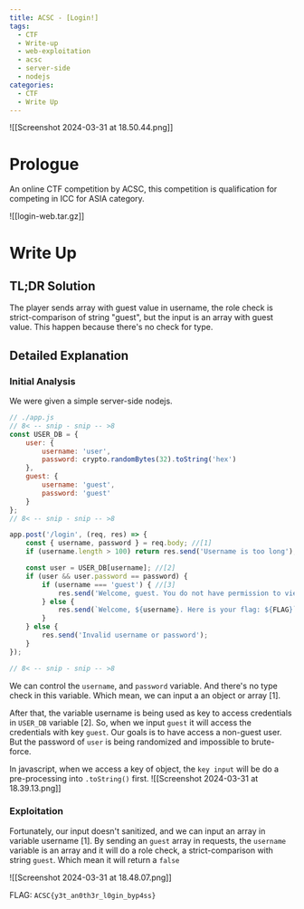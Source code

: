```yaml
---
title: ACSC - [Login!]
tags:
  - CTF
  - Write-up
  - web-exploitation
  - acsc
  - server-side
  - nodejs
categories:
  - CTF
  - Write Up
---
```

![[Screenshot 2024-03-31 at 18.50.44.png]]
# Prologue
An online CTF competition by ACSC, this competition is qualification for competing in ICC for ASIA category.

![[login-web.tar.gz]]
# Write Up
## TL;DR Solution

The player sends array with guest value in username, the role check is strict-comparison of string "guest", but the input is an array with guest value. This happen because there's no check for type.
## Detailed Explanation

### Initial Analysis

We were given a simple server-side nodejs.

```js
// ./app.js
// 8< -- snip - snip -- >8
const USER_DB = {
    user: {
        username: 'user', 
        password: crypto.randomBytes(32).toString('hex')
    },
    guest: {
        username: 'guest',
        password: 'guest'
    }
};
// 8< -- snip - snip -- >8

app.post('/login', (req, res) => {
    const { username, password } = req.body; //[1]
    if (username.length > 100) return res.send('Username is too long');

    const user = USER_DB[username]; //[2]
    if (user && user.password == password) {
        if (username === 'guest') { //[3]
            res.send('Welcome, guest. You do not have permission to view the flag');
        } else {
            res.send(`Welcome, ${username}. Here is your flag: ${FLAG}`);
        }
    } else {
        res.send('Invalid username or password');
    }
});

// 8< -- snip - snip -- >8
```

We can control the `username`, and `password` variable. And there's no type check in this variable. Which mean, we can input a an object or array [1].  

After that, the variable username is being used as key to access credentials in `USER_DB` variable [2]. So, when we input `guest` it will access the credentials with key `guest`. Our goals is to have access a non-guest user. But the password of `user` is being randomized and impossible to brute-force.

In javascript, when we access a key of object, the `key input` will be do a pre-processing into `.toString()` first. 
![[Screenshot 2024-03-31 at 18.39.13.png]]

### Exploitation

Fortunately, our input doesn't sanitized, and we can input an array in variable username [1]. By sending an `guest` array in requests, the `username` variable is an array and it will do a role check, a strict-comparison with string `guest`. Which mean it will return a `false`

![[Screenshot 2024-03-31 at 18.48.07.png]]

FLAG: `ACSC{y3t_an0th3r_l0gin_byp4ss}`







